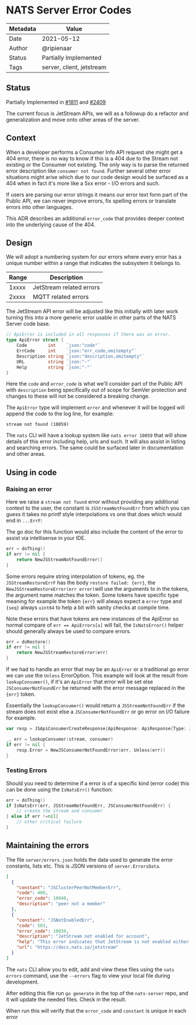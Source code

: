 # NATS Server Error Codes

|Metadata|Value|
|--------|-----|
|Date    |2021-05-12|
|Author  |@ripienaar|
|Status  |Partially Implemented|
|Tags    |server, client, jetstream|

## Status

Partially Implemented in [#1811](https://github.com/nats-io/nats-server/issues/1811) and [#2409](https://github.com/nats-io/nats-server/pull/2409)

The current focus is JetStream APIs, we will as a followup do a refactor and generalization and move onto other
areas of the server.

## Context

When a developer performs a Consumer Info API request she might get a 404 error, there is no way to know if this is
a 404 due to the Stream not existing or the Consumer not existing. The only way is to parse the returned error description
like `consumer not found`. Further several other error situations might arise which due to our code design would be surfaced
as a 404 when in fact it's more like a 5xx error - I/O errors and such.

If users are parsing our error strings it means our error text form part of the Public API, we can never improve errors, 
fix spelling errors or translate errors into other languages.

This ADR describes an additional `error_code` that provides deeper context into the underlying cause of the 404.

## Design

We will adopt a numbering system for our errors where every error has a unique number within a range that indicates the 
subsystem it belongs to.

|Range|Description|
|-----|-----------|
|1xxxx|JetStream related errors|
|2xxxx|MQTT related errors|

The JetStream API error will be adjusted like this initially with later work turning this into a more generic error
usable in other parts of the NATS Server code base.

```go
// ApiError is included in all responses if there was an error.
type ApiError struct {
	Code        int    `json:"code"`
	ErrCode     int    `json:"err_code,omitempty"`
	Description string `json:"description,omitempty"`
	URL         string `json:"-"`
	Help        string `json:"-"`
}
```

Here the `code` and `error_code` is what we'll consider part of the Public API with `description` being specifically
out of scope for SemVer protection and changes to these will not be considered a breaking change.

The `ApiError` type will implement `error` and whenever it will be logged will append the code to the log line, for example:

```
stream not found (10059)
```

The `nats` CLI will have a lookup system like `nats error 10059` that will show details of this error including help,
urls and such. It will also assist in listing and searching errors.  The same could be surfaced later in documentation
and other areas.

## Using in code

### Raising an error

Here we raise a `stream not found` error without providing any additional context to the user, the constant is 
`JSStreamNotFoundErr` from which you can guess it takes no printf style interpolations vs one that does which would
end in `...ErrF`:

The go doc for this function would also include the content of the error to assist via intellisense in your IDE.

```go
err = doThing()
if err != nil {
	return NewJSStreamNotFoundError()
}
```

Some errors require string interpolation of tokens, eg. the `JSStreamRestoreErrF` has the body `restore failed: {err}`, 
the `NewJSStreamRestoreError(err error)`will use the arguments to in the tokens, the argument name matches the token.
Some tokens have specific type meaning for example the token `{err}` will always expect a `error` type and `{seq}` always 
`uint64` to help a bit with sanity checks at compile time.

Note these errors that have tokens are new instances of the ApiError so normal compare of `err == ApiErrors[x]` will fail, 
the `IsNatsError()` helper should generally always be used to compare errors.

```go
err = doRestore()
if err != nil {
	return NewJSStreamRestoreError(err)
}
```

If we had to handle an error that may be an `ApiError` or a traditional go error we can use the `Unless` ErrorOption. 
This example will look at the result from `lookupConsumer()`, if it's an `ApiError` that error will be set else `JSConsumerNotFoundErr` be 
returned with the error message replaced in the `{err}` token. 

Essentially the `lookupConsumer()` would return a `JSStreamNotFoundErr` if the stream does not exist else a `JSConsumerNotFoundErr` 
or go error on I/O failure for example.

```go
var resp = JSApiConsumerCreateResponse{ApiResponse: ApiResponse{Type: JSApiStreamCreateResponseType}}

_, err = lookupConsumer(stream, consumer)
if err != nil {
    resp.Error = NewJSConsumerNotFoundError(err, Unless(err))
}
```

### Testing Errors

Should you need to determine if a error is of a specific kind (error code) this can be done using the `IsNatsErr()` function:

```go
err = doThing()
if IsNatsErr(err, JSStreamNotFoundErr, JSConsumerNotFoundErr) {
	// create the stream and consumer
} else if err !=nil{
	// other critical failure
}
```

## Maintaining the errors

The file `server/errors.json` holds the data used to generate the error constants, lists etc. This is JSON versions of
`server.ErrorsData`.

```json
[
  {
    "constant": "JSClusterPeerNotMemberErr",
    "code": 400,
    "error_code": 10040,
    "description": "peer not a member"
  },
  {
    "constant": "JSNotEnabledErr",
    "code": 503,
    "error_code": 10039,
    "description": "JetStream not enabled for account",
    "help": "This error indicates that JetStream is not enabled either at a global level or at global and account level",
    "url": "https://docs.nats.io/jetstream"
  }
]
```

The `nats` CLI allow you to edit, add and view these files using the `nats errors` command, use the `--errors` flag to
view your local file during development.

After editing this file run `go generate` in the top of the `nats-server` repo, and it will update the needed files.  Check
in the result.

When run this will verify that the `error_code` and `constant` is unique in each error
